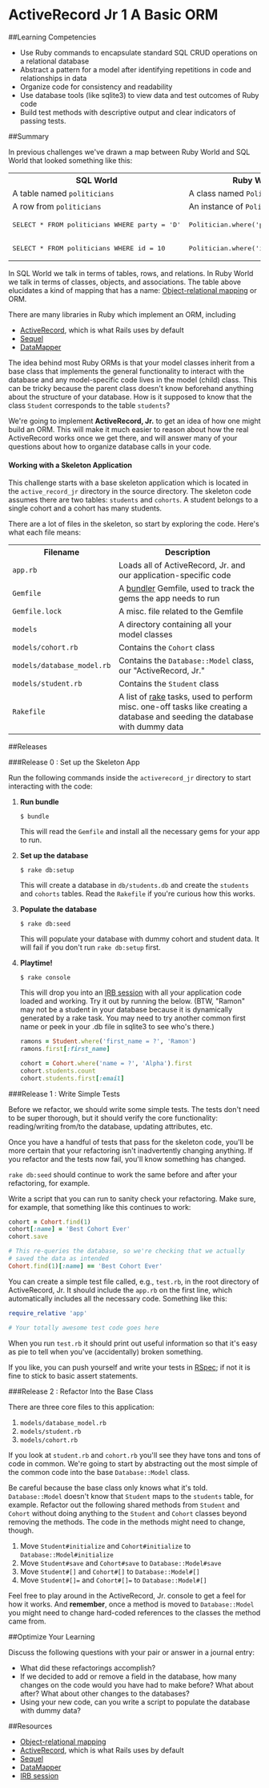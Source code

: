 # ActiveRecord Jr 1 A Basic ORM
 
##Learning Competencies 
 
* Use Ruby commands to encapsulate standard SQL CRUD operations on a relational database
* Abstract a pattern for a model after identifying repetitions in code and relationships in data
* Organize code for consistency and readability
* Use database tools (like sqlite3) to view data and test outcomes of Ruby code
* Build test methods with descriptive output and clear indicators of passing tests.

##Summary 

 In previous challenges we've drawn a map between Ruby World and SQL World that looked something like this:

<table class="table table-striped table-bordered">
  <tr>
    <th>SQL World</th>
    <th>Ruby World</th>
  </tr>
  <tr>
    <td>A table named <code>politicians</code></td>
    <td>A class named <code>Politician</code></td>
  </tr>
  <tr>
    <td>A row from <code>politicians</code></td>
    <td>An instance of <code>Politician</code></td>
  </tr>
  <tr>
    <td><pre>SELECT * FROM politicians WHERE party = 'D'</pre></td>
    <td><pre>Politician.where('party = ?', 'D')</pre></td>
  </tr>
  <tr>
    <td><pre>SELECT * FROM politicians WHERE id = 10</pre></td>
    <td><pre>Politician.where('id = ?', 10)</pre></td>
  </tr>
</table>

In SQL World we talk in terms of tables, rows, and relations.  In Ruby World we talk in terms of classes, objects, and associations.  The table above elucidates a kind of mapping that has a name: [Object-relational mapping](http://en.wikipedia.org/wiki/Object-relational_mapping) or ORM.

There are many libraries in Ruby which implement an ORM, including

* [ActiveRecord](http://guides.rubyonrails.org/active_record_querying.html), which is what Rails uses by default
* [Sequel](http://sequel.rubyforge.org/)
* [DataMapper](http://datamapper.org/)

The idea behind most Ruby ORMs is that your model classes inherit from a base class that implements the general functionality to interact with the database and any model-specific code lives in the model (child) class.  This can be tricky because the parent class doesn't know beforehand anything about the structure of your database.  How is it supposed to know that the class `Student` corresponds to the table `students`?

We're going to implement **ActiveRecord, Jr.** to get an idea of how one might build an ORM.  This will make it much easier to reason about how the real ActiveRecord works once we get there, and will answer many of your questions about how to organize database calls in your code.

#### Working with a Skeleton Application

This challenge starts with a base skeleton application which is located in the `active_record_jr` directory in the source directory. 
The skeleton code assumes there are two tables: `students` and `cohorts`.  A student belongs to a single cohort and a cohort has many students.

There are a lot of files in the skeleton, so start by exploring the code.  Here's what each file means:

<table class="table table-bordered table-striped">
  <tr>
    <th>Filename</th>
    <th>Description</th>
  </tr>
  <tr>
    <td><code>app.rb</code></td>
    <td>Loads all of ActiveRecord, Jr. and our application-specific code</td>
  </tr>
  <tr>
    <td><code>Gemfile</code></td>
    <td>A <a href="http://gembundler.com/" target="_blank">bundler</a> Gemfile, used to track the gems the app needs to run</td>
  </tr>
  <tr>
    <td><code>Gemfile.lock</code></td>
    <td>A misc. file related to the Gemfile</td>
  </tr>
  <tr>
    <td><code>models</code></td>
    <td>A directory containing all your model classes</td>
  </tr>
  <tr>
    <td><code>models/cohort.rb</code></td>
    <td>Contains the <code>Cohort</code> class</td>
  </tr>
  <tr>
    <td><code>models/database_model.rb</code></td>
    <td>Contains the <code>Database::Model</code> class, our "ActiveRecord, Jr."</td>
  </tr>
  <tr>
    <td><code>models/student.rb</code></td>
    <td>Contains the <code>Student</code> class</td>
  </tr>
  <tr>
    <td><code>Rakefile</code></td>
    <td>A list of <a href="http://en.wikipedia.org/wiki/Rake_%28software%29" target="_blank">rake</a> tasks, used to perform misc. one-off tasks like creating a database and seeding the database with dummy data</td>
  </tr>
</table>


##Releases

###Release 0 : Set up the Skeleton App

Run the following commands inside the `activerecord_jr` directory to start interacting with the code:

1.  **Run bundle**

    ```text
    $ bundle
    ```

    This will read the `Gemfile` and install all the necessary gems for your app to run.
2.  **Set up the database**

    ```text
    $ rake db:setup
    ```

    This will create a database in `db/students.db` and create the `students` and `cohorts` tables.  Read the `Rakefile` if you're curious how this works.
3.  **Populate the database**

    ```text
    $ rake db:seed
    ```

    This will populate your database with dummy cohort and student data.  It will fail if you don't run `rake db:setup` first.
4.  **Playtime!**

    ```text
    $ rake console
    ```

    This will drop you into an [IRB session](http://en.wikipedia.org/wiki/Interactive_Ruby_Shell) with all your application code loaded and working.  Try it out by running the below.  (BTW, "Ramon" may not be a student in your database because it is dynamically generated by a rake task.  You may need to try another common first name or peek in your .db file in sqlite3 to see who's there.)

    ```ruby
    ramons = Student.where('first_name = ?', 'Ramon')
    ramons.first[:first_name]

    cohort = Cohort.where('name = ?', 'Alpha').first
    cohort.students.count
    cohort.students.first[:email]
    ```

###Release 1 : Write Simple Tests

Before we refactor, we should write some simple tests.  The tests don't need to be super thorough, but it should verify the core functionality: reading/writing from/to the database, updating attributes, etc.

Once you have a handful of tests that pass for the skeleton code, you'll be more certain that your refactoring isn't inadvertently changing anything.  If you refactor and the tests now fail, you'll know something has changed.

`rake db:seed` should continue to work the same before and after your refactoring, for example.

Write a script that you can run to sanity check your refactoring.  Make sure, for example, that something like this continues to work:

```ruby
cohort = Cohort.find(1)
cohort[:name] = 'Best Cohort Ever'
cohort.save

# This re-queries the database, so we're checking that we actually
# saved the data as intended
Cohort.find(1)[:name] == 'Best Cohort Ever'
```

You can create a simple test file called, e.g., `test.rb`, in the root directory of ActiveRecord, Jr.  It should include the `app.rb` on the first line, which automatically includes all the necessary code.  Something like this:

```ruby
require_relative 'app'

# Your totally awesome test code goes here
```

When you run `test.rb` it should print out useful information so that it's easy as pie to tell when you've (accidentally) broken something.

If you like, you can push yourself and write your tests in [RSpec](); if not it is fine to stick to basic assert statements.

###Release 2 : Refactor Into the Base Class

There are three core files to this application:

1. `models/database_model.rb`
2. `models/student.rb`
3. `models/cohort.rb`

If you look at `student.rb` and `cohort.rb` you'll see they have tons and tons of code in common.  We're going to start by abstracting out the most simple of the common code into the base `Database::Model` class.

Be careful because the base class only knows what it's told.  `Database::Model` doesn't know that `Student` maps to the `students` table, for example.  Refactor out the following shared methods from `Student` and `Cohort` without doing anything to the `Student` and `Cohort` classes beyond removing the methods.  The code in the methods might need to change, though.

1. Move `Student#initialize` and `Cohort#initialize` to `Database::Model#initialize`
2. Move `Student#save` and `Cohort#save` to `Database::Model#save`
3. Move `Student#[]` and `Cohort#[]` to `Database::Model#[]`
4. Move `Student#[]=` and `Cohort#[]=` to `Database::Model#[]`

Feel free to play around in the ActiveRecord, Jr. console to get a feel for how it works.  And **remember**, once a method is moved to `Database::Model` you might need to change hard-coded references to the classes the method came from.

##Optimize Your Learning 

Discuss the following questions with your pair or answer in a journal entry: 

  * What did these refactorings accomplish?
  * If we decided to add or remove a field in the database, how many changes on the code would you have had to make before? What about after?  What about other changes to the databases?
  * Using your new code, can you write a script to populate the database with dummy data? 

##Resources

* [Object-relational mapping](http://en.wikipedia.org/wiki/Object-relational_mapping)
* [ActiveRecord](http://guides.rubyonrails.org/active_record_querying.html), which is what Rails uses by default
* [Sequel](http://sequel.rubyforge.org/)
* [DataMapper](http://datamapper.org/)
* [IRB session](http://en.wikipedia.org/wiki/Interactive_Ruby_Shell)
